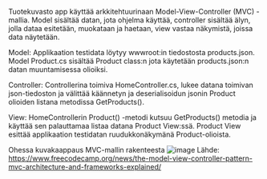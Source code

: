 

Tuotekuvasto app käyttää arkkitehtuurinaan Model-View-Controller (MVC) -mallia.
Model sisältää datan, jota ohjelma käyttää,
controller sisältää älyn, jolla dataa esitetään, muokataan ja haetaan,
view vastaa näkymistä, joissa data näytetään.

Model:
Applikaation testidata löytyy wwwroot:in tiedostosta products.json.
Model Product.cs sisältää Product class:n jota käytetään products.json:n datan muuntamisessa olioiksi.

Controller:
Controllerina toimiva HomeController.cs, lukee datana toimivan json-tiedoston ja välittää käännetyn ja deserialisoidun jsonin
Product olioiden listana metodissa GetProducts().

View:
HomeControllerin Product() -metodi kutsuu GetProducts() metodia ja käyttää sen palauttamaa listaa datana Product View:ssä.
Product View esittää applikaation testidatan ruudukkonäkymänä Product-olioista.

Ohessa kuvakaappaus MVC-mallin rakenteesta
![image](https://github.com/user-attachments/assets/19fd21db-10bb-4286-8957-5fba338da2d8)
Lähde: https://www.freecodecamp.org/news/the-model-view-controller-pattern-mvc-architecture-and-frameworks-explained/




